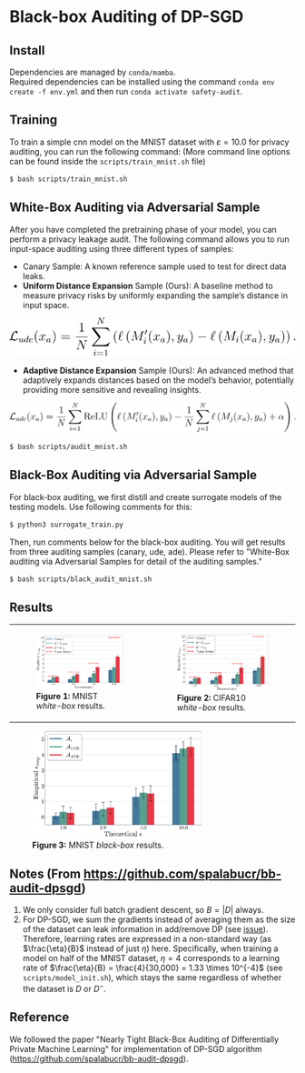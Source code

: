 # Black-box Auditing of DP-SGD

## Install
Dependencies are managed by `conda/mamba`.  
Required dependencies can be installed using the command `conda env create -f env.yml` and then run `conda activate safety-audit`.  

## Training
To train a simple cnn model on the MNIST dataset with $\varepsilon = 10.0$ for privacy auditing, you can run the following command:
(More command line options can be found inside the `scripts/train_mnist.sh` file)
```bash
$ bash scripts/train_mnist.sh
```

## White-Box Auditing via Adversarial Sample 
After you have completed the pretraining phase of your model, you can perform a privacy leakage audit. The following command allows you to run input-space auditing using three different types of samples:

- Canary Sample: A known reference sample used to test for direct data leaks.
- **Uniform Distance Expansion** Sample (Ours): A baseline method to measure privacy risks by uniformly expanding the sample’s distance in input space.

![Equation](figures/ude.svg)

- **Adaptive Distance Expansion** Sample (Ours): An advanced method that adaptively expands distances based on the model’s behavior, potentially providing more sensitive and revealing insights.

![Equation](figures/ade.svg)
```bash
$ bash scripts/audit_mnist.sh
```

## Black-Box Auditing via Adversarial Sample
For black-box auditing, we first distill and create surrogate models of the testing models. Use following comments for this:
```bash
$ python3 surrogate_train.py
```
Then, run comments below for the black-box auditing. You will get results from three auditing samples (canary, ude, ade). Please refer to "White-Box auditing via Adversarial Samples for detail of the auditing samples."
```bash
$ bash scripts/black_audit_mnist.sh
```


## Results
<table>
  <tr>
    <td>
      <figure>
        <img src="figures/mnist.png" alt="MNIST results" width="500">
        <figcaption><strong>Figure 1:</strong> MNIST <em>white-box</em> results.</figcaption>
      </figure>
    </td>
    <td>
      <figure>
        <img src="figures/mnist.png" alt="CIFAR10 results" width="500">
        <figcaption><strong>Figure 2:</strong> CIFAR10 <em>white-box</em> results.</figcaption>
      </figure>
    </td>
  </tr>
</table>

<figure>
  <img src="figures/black_box_mnist.png" alt="MNIST black-box results" width="300">
  <figcaption><strong>Figure 3:</strong> MNIST <em>black-box</em> results.</figcaption>
</figure>


## Notes (From https://github.com/spalabucr/bb-audit-dpsgd)
1. We only consider full batch gradient descent, so $B = |D|$ always.
2. For DP-SGD, we sum the gradients instead of averaging them as the size of the dataset can leak information in add/remove DP (see [issue](https://github.com/pytorch/opacus/issues/571)). Therefore, learning rates are expressed in a non-standard way (as $\frac{\eta}{B}$ instead of just $\eta$) here. Specifically, when training a model on half of the MNIST dataset, $\eta = 4$ corresponds to a learning rate of $\frac{\eta}{B} = \frac{4}{30,000} = 1.33 \times 10^{-4}$ (see `scripts/model_init.sh`), which stays the same regardless of whether the dataset is $D$ or $D^-$.

## Reference
We followed the paper "Nearly Tight Black-Box Auditing of Differentially Private Machine Learning" for implementation of DP-SGD algorithm (https://github.com/spalabucr/bb-audit-dpsgd).
